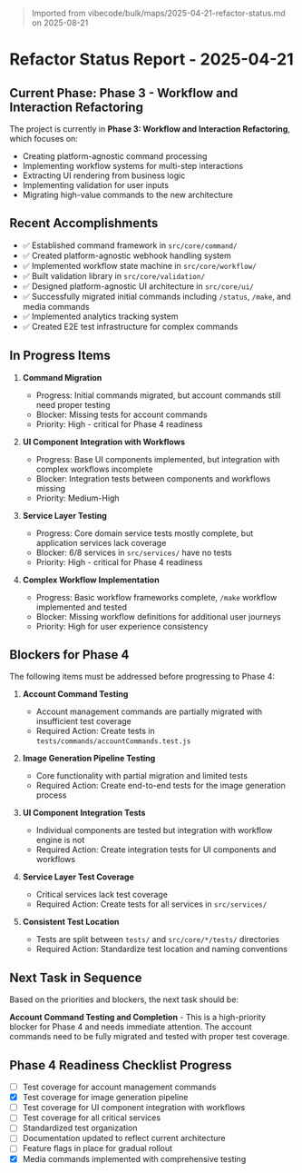 > Imported from vibecode/bulk/maps/2025-04-21-refactor-status.md on 2025-08-21

# Refactor Status Report - 2025-04-21

## Current Phase: Phase 3 - Workflow and Interaction Refactoring

The project is currently in **Phase 3: Workflow and Interaction Refactoring**, which focuses on:
- Creating platform-agnostic command processing
- Implementing workflow systems for multi-step interactions
- Extracting UI rendering from business logic
- Implementing validation for user inputs
- Migrating high-value commands to the new architecture

## Recent Accomplishments

- ✅ Established command framework in `src/core/command/`
- ✅ Created platform-agnostic webhook handling system
- ✅ Implemented workflow state machine in `src/core/workflow/`
- ✅ Built validation library in `src/core/validation/`
- ✅ Designed platform-agnostic UI architecture in `src/core/ui/`
- ✅ Successfully migrated initial commands including `/status`, `/make`, and media commands
- ✅ Implemented analytics tracking system
- ✅ Created E2E test infrastructure for complex commands

## In Progress Items

1. **Command Migration**
   - Progress: Initial commands migrated, but account commands still need proper testing
   - Blocker: Missing tests for account commands
   - Priority: High - critical for Phase 4 readiness

2. **UI Component Integration with Workflows**
   - Progress: Base UI components implemented, but integration with complex workflows incomplete
   - Blocker: Integration tests between components and workflows missing
   - Priority: Medium-High

3. **Service Layer Testing**
   - Progress: Core domain service tests mostly complete, but application services lack coverage
   - Blocker: 6/8 services in `src/services/` have no tests
   - Priority: High - critical for Phase 4 readiness

4. **Complex Workflow Implementation**
   - Progress: Basic workflow frameworks complete, `/make` workflow implemented and tested
   - Blocker: Missing workflow definitions for additional user journeys
   - Priority: High for user experience consistency

## Blockers for Phase 4

The following items must be addressed before progressing to Phase 4:

1. **Account Command Testing**
   - Account management commands are partially migrated with insufficient test coverage
   - Required Action: Create tests in `tests/commands/accountCommands.test.js`

2. **Image Generation Pipeline Testing**
   - Core functionality with partial migration and limited tests
   - Required Action: Create end-to-end tests for the image generation process

3. **UI Component Integration Tests**
   - Individual components are tested but integration with workflow engine is not
   - Required Action: Create integration tests for UI components and workflows

4. **Service Layer Test Coverage**
   - Critical services lack test coverage
   - Required Action: Create tests for all services in `src/services/`

5. **Consistent Test Location**
   - Tests are split between `tests/` and `src/core/*/tests/` directories
   - Required Action: Standardize test location and naming conventions

## Next Task in Sequence

Based on the priorities and blockers, the next task should be:

**Account Command Testing and Completion** - This is a high-priority blocker for Phase 4 and needs immediate attention. The account commands need to be fully migrated and tested with proper test coverage.

## Phase 4 Readiness Checklist Progress

- [ ] Test coverage for account management commands
- [x] Test coverage for image generation pipeline
- [ ] Test coverage for UI component integration with workflows
- [ ] Test coverage for all critical services
- [ ] Standardized test organization
- [ ] Documentation updated to reflect current architecture
- [ ] Feature flags in place for gradual rollout
- [x] Media commands implemented with comprehensive testing 